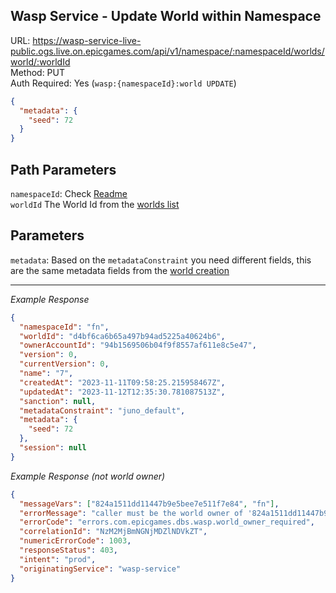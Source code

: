 ## Wasp Service - Update World within Namespace

URL: https://wasp-service-live-public.ogs.live.on.epicgames.com/api/v1/namespace/:namespaceId/worlds/world/:worldId \
Method: PUT \
Auth Required: Yes (`wasp:{namespaceId}:world UPDATE`)

```json
{
  "metadata": {
    "seed": 72
  }
}
```

## Path Parameters

`namespaceId`: Check [Readme](../README.md) <br/>
`worldId` The World Id from the [worlds list](./AccountAccessibleWorld.md)

## Parameters

`metadata`: Based on the `metadataConstraint` you need different fields, this are the same metadata fields from the [world creation](./WorldInfo.md)

---

_Example Response_

```json
{
  "namespaceId": "fn",
  "worldId": "d4bf6ca6b65a497b94ad5225a40624b6",
  "ownerAccountId": "94b1569506b04f9f8557af611e8c5e47",
  "version": 0,
  "currentVersion": 0,
  "name": "7",
  "createdAt": "2023-11-11T09:58:25.215958467Z",
  "updatedAt": "2023-11-12T12:35:30.781087513Z",
  "sanction": null,
  "metadataConstraint": "juno_default",
  "metadata": {
    "seed": 72
  },
  "session": null
}
```

_Example Response (not world owner)_

```json
{
  "messageVars": ["824a1511dd11447b9e5bee7e511f7e84", "fn"],
  "errorMessage": "caller must be the world owner of '824a1511dd11447b9e5bee7e511f7e84':'fn'",
  "errorCode": "errors.com.epicgames.dbs.wasp.world_owner_required",
  "correlationId": "NzM2MjBmNGNjMDZlNDVkZT",
  "numericErrorCode": 1003,
  "responseStatus": 403,
  "intent": "prod",
  "originatingService": "wasp-service"
}
```
